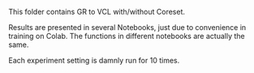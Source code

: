 This folder contains GR to VCL with/without Coreset.

Results are presented in several Notebooks, just due to convenience in training on Colab. The functions in different notebooks are actually the same.

Each experiment setting is damnly run for 10 times.
